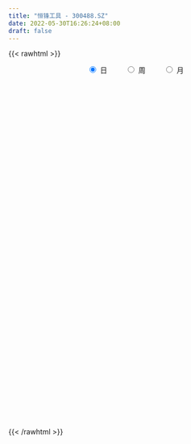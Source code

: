 ```yaml
---
title: "恒锋工具 - 300488.SZ"
date: 2022-05-30T16:26:24+08:00
draft: false
---
```

{{< rawhtml >}}
    <div style="text-align: center">
        <label style="padding: 1rem;"><input style="margin-right: .5rem" type="radio" name="period" value="D" checked onclick="period_change(this)">日</label>
        <label style="padding: 1rem;"><input style="margin-right: .5rem" type="radio" name="period" value="W" onclick="period_change(this)">周</label>
        <label style="padding: 1rem;"><input style="margin-right: .5rem" type="radio" name="period" value="M" onclick="period_change(this)">月</label>
    </div>
    <div id="chart" style="height: 700px;"></div> 
    <script type="text/javascript">
        const D_v = [4179.77,5065.8,4293.66,4406.74,3282.88,3665.0,14437.12,8875.7,5295.38,13272.18,8239.6,11278.97,6161.61,7065.57,14830.37,6441.49,9474.34,7080.69,8340.84,6240.27,9686.44,15374.88,21040.37,10552.42,12765.21,12335.28,9760.0,11412.93,9652.72,7836.73,10549.0,8580.69,19191.14,10456.09,7074.95,10944.0,7966.42,16701.14,15852.71,10673.28,10720.0,10933.0,8165.0,4301.67,8376.94,8800.79,7139.0,7229.56,6101.63,8291.16,5409.12,11741.12,18243.41,48262.6,28900.81,21691.26,14939.81,33031.44,22241.63,21583.4,23298.48,22683.01,18794.8,16626.09,26479.14,33781.96,71876.6,116127.8,97113.93,62068.08,91323.0,140605.75,173870.41,182452.78,175380.12,167143.51,139121.96,132059.77,99526.22,109071.66,81235.2,68515.44,76424.18,185397.11,203188.18,191664.26,216192.16,172172.08,168892.62,126025.93,119082.99,213764.96,161358.64,138566.24,103471.21,89012.67,100496.73,121707.42,177128.0,137293.81,122575.86,153940.69,110190.83,99238.26,153418.66,105345.93,130640.81,99515.57,72335.19,76549.93,73444.94,87916.99,55834.6,65925.81,73007.37,116765.07,65396.79,99217.35,124421.33,89564.61,73727.4,64394.77,88658.69,79735.59,119133.33,82183.86,86431.78,62596.11,55631.44,48901.65,53562.04,45163.77,49666.1,32885.42,30960.63,21417.16,27208.65,17752.84,34977.07,25179.53,30645.44,22427.57,28686.05,54032.9,40973.36,36923.39,20363.81,19951.69,23893.63,28023.4,17938.21,44817.46,25237.6,20109.0,16294.37,18598.27,22865.6,21527.5,21287.84,15804.0,14431.31,12785.28,13298.18,13847.1,17082.81,18701.64,18185.04,28770.83,15801.96,72013.81,56499.48,26057.24,47877.15,49304.66,67525.31,44841.35,41057.81,31612.72,49639.1,37973.96,31698.81,106765.86,98119.83,45350.4,37151.45,51149.85,37664.07,77292.88,40842.02,38760.22,36287.69,21493.96,22373.0,22599.97,17500.81,27738.53,21858.0,18690.0,20538.86,15195.0,18752.73,29007.1,34403.72,19965.45,16919.17,32531.88,18223.99,15635.87,27668.0,15224.0,17776.6,19940.27,14862.88,11402.48,9796.61,13533.13,18409.87,19698.81,32693.48,50929.54,30867.6,27197.0,14929.14,13477.0,12423.75,13524.12,17071.0,17013.56,18656.57,20205.89,21551.28,19842.77,17253.0,23854.0,15382.22,37003.85,32655.69,20785.11,11507.45,12241.0,23843.0,14584.0,12012.69,15589.6,13476.71,22682.0,15834.6,14571.0,11476.51,12513.96]
const D_histogram = [0.0,0.0102108262,0.0083941137,0.0182601752,0.0208500733,0.0257160678,0.0610511053,0.0554180056,0.0606519271,0.0876007176,0.0805988894,0.0958968287,0.0928806635,0.0891809938,0.1118470168,0.1100284813,0.0876026391,0.0736581245,0.0445328252,0.0034887415,-0.0116115031,0.0044072789,0.0448246775,0.0695957963,0.1028864399,0.0980558256,0.071275815,0.0658031103,0.0336171935,0.0277800529,-0.0161826999,-0.028731703,0.0129555103,0.0206898986,0.0149870046,-0.007807794,-0.0324446111,-0.0204944507,-0.0021464338,-0.0266940236,-0.0774182589,-0.1232068859,-0.1364174215,-0.141606909,-0.1347924002,-0.1051877885,-0.110474208,-0.1262517313,-0.1391937417,-0.1831861771,-0.1813754324,-0.1211815473,-0.0234444467,0.1138137375,0.1898925393,0.2385205487,0.2298358912,0.2757812686,0.2859220525,0.2890305327,0.2990349466,0.2649305178,0.2024489713,0.0911717992,0.0372607948,-0.0181581562,0.0592504911,0.3037883466,0.3772774802,0.3452260415,0.3142875366,0.552348131,1.0014332508,1.4491083501,1.6049238681,1.6674514873,1.4748913368,1.0781257287,0.7101942686,0.299508666,0.0085925701,-0.2992372764,-0.4585359723,-0.1981686341,0.0363477164,0.6092361573,0.6563277994,0.7566307117,0.465935337,0.2417368954,-0.179107737,-0.0415003309,-0.1685291857,-0.1314663684,-0.280376813,-0.4825233372,-0.7695200688,-0.926974606,-0.6029418896,-0.5422044802,-0.5565461939,-0.4238345819,-0.390653153,-0.4685676104,-0.4214239905,-0.3944100755,-0.4328607276,-0.5935803944,-0.6679954375,-0.6694912487,-0.6753706869,-0.8085091557,-0.8300705065,-0.7652735917,-0.7035229045,-0.5234233981,-0.4248120738,-0.2129984669,-0.0359383341,0.0182416845,-0.0062026012,-0.102882243,-0.0110677741,0.0632771002,0.1934684756,0.2556710594,0.1533534193,0.0441910858,-0.0068418986,-0.0436385947,-0.1811647679,-0.2516740509,-0.352489813,-0.463660058,-0.453182228,-0.460424255,-0.514357951,-0.4850674329,-0.3785164146,-0.2939950704,-0.280649011,-0.2430511309,-0.2535727936,-0.1629373127,-0.220685796,-0.3628028017,-0.3925320005,-0.4036106,-0.4219203489,-0.4460318562,-0.414063334,-0.2927938535,-0.2150540383,-0.1637156355,-0.1089070471,-0.0398702864,-0.0573411674,0.0022012163,-0.030320282,0.0031200367,0.0238133521,0.0813267576,0.0917094272,0.07817993,0.1280513505,0.1228576049,0.1335582817,0.0295496533,-0.0369487989,0.1355082173,0.1203657671,0.051976724,0.0615322011,0.1882237121,0.4252976296,0.5375559666,0.5765977056,0.5414989953,0.5556245535,0.4952114482,0.4552112376,0.627537727,0.6263685937,0.5629526803,0.49957722,0.4492597265,0.3889570103,0.3476447652,0.3100360334,0.1617798506,0.0147545816,-0.0663895983,-0.1611861879,-0.2553740138,-0.3302590384,-0.4483557214,-0.5231444307,-0.5165360403,-0.4785003099,-0.4969746717,-0.5513200086,-0.4562026799,-0.3249583148,-0.2435799944,-0.1652587308,-0.080457287,-0.0118106611,0.0303752545,0.0434845965,0.0235430958,-0.0218659155,0.0181101621,0.0048061018,-0.0207847976,-0.0188645979,-0.0801688944,-0.0877217807,-0.1911764881,-0.1191380127,-0.0267624927,0.0365641677,0.0514771214,0.0345080367,0.0219793403,0.0013532932,-0.0704949204,-0.1807319477,-0.3701045652,-0.5159822825,-0.5000542622,-0.4589859852,-0.3637000759,-0.2539139431,-0.1434066835,-0.0442953224,0.1038436443,0.1987667743,0.2778805508,0.3212448809,0.3449403284,0.3708719506,0.3621771313,0.3486402203,0.3498523317,0.3645533325,0.2705973948,0.2462248898,0.2278917848,0.2099566389,0.211239705]
const D_fast = [0.0,0.0127635328,0.0130453487,0.027476454,0.0352788704,0.0465738819,0.0971716956,0.1053930973,0.1257900007,0.1746389706,0.1877868647,0.2270590112,0.2472630118,0.2658585906,0.3164863678,0.3421749526,0.3416497702,0.3461197867,0.3281276938,0.2879557954,0.2699526751,0.2870732768,0.3386968448,0.3808669127,0.4398791663,0.4595625084,0.4506014515,0.4615795243,0.4377979059,0.4389057785,0.3908973508,0.371165422,0.4160915128,0.4289983758,0.4270422329,0.4022954858,0.369547516,0.3763740636,0.3941854721,0.3629643764,0.2928855764,0.216295228,0.168980337,0.1283891222,0.101505531,0.1048131956,0.071908224,0.0245677679,-0.0231726779,-0.1129616576,-0.156494771,-0.1265962727,-0.0347202838,0.1309913347,0.2545432713,0.362801418,0.4115757333,0.5264664278,0.6080877249,0.6834538383,0.7682169888,0.8003451894,0.7884758858,0.6999916635,0.6553958578,0.5954373678,0.6876586378,1.0081435799,1.1759520836,1.2302071553,1.2778405345,1.6539881616,2.3534315942,3.163383781,3.7204302661,4.199820757,4.3759834408,4.2487492649,4.0583663719,3.7225579358,3.4337899824,3.0511508168,2.7772181279,2.9880433075,3.2316465871,3.9568440674,4.1680176594,4.4574782496,4.2832667091,4.1195024913,3.6538809247,3.7811132481,3.6119520969,3.616148322,3.3971436743,3.0743663158,2.5949895669,2.2057913783,2.3790886222,2.3042749116,2.1507966494,2.177549616,2.1130677566,1.9180113966,1.8597990189,1.788210415,1.641544581,1.3324298156,1.0910159132,0.9221472898,0.7474251798,0.4121594221,0.1830804447,0.0565589616,-0.0575710774,-0.0083274205,-0.0159191147,0.1426448755,0.3107204248,0.3694608645,0.3434659286,0.221065726,0.3101132513,0.4002774008,0.5788358951,0.7049562436,0.6409769584,0.5428623964,0.4901189373,0.4424125925,0.2595952274,0.1261674316,-0.0627707837,-0.2898560432,-0.3926737702,-0.515021861,-0.6975450448,-0.7895213848,-0.7775994702,-0.7665768936,-0.8233930869,-0.8465579895,-0.9204728507,-0.870571698,-0.9834916302,-1.2163093364,-1.3441715353,-1.4561527848,-1.5799426209,-1.7155620923,-1.7871094036,-1.7390383864,-1.7150620808,-1.7046525869,-1.6770707602,-1.6180015711,-1.6498077441,-1.5897150563,-1.629816625,-1.5955962971,-1.5689496437,-1.4911045489,-1.4577945225,-1.4517790372,-1.369894779,-1.3443741234,-1.3002838762,-1.3969050913,-1.4726407432,-1.2663066727,-1.2513576811,-1.3067525432,-1.2818140158,-1.1080665768,-0.7646682519,-0.5180209233,-0.3348297578,-0.2345537193,-0.0815220228,-0.018132266,0.0556703328,0.384881254,0.5403042691,0.6176265258,0.6791453704,0.7411428086,0.778079345,0.8236782912,0.8635785677,0.7557673476,0.612430724,0.5146891445,0.3795960079,0.2215646786,0.0641148943,-0.1660707189,-0.3716455359,-0.4941711557,-0.5757605027,-0.7184785324,-0.9106538716,-0.9295872128,-0.8795824264,-0.8590991046,-0.8220925237,-0.7574054016,-0.691711441,-0.6419317118,-0.6179512207,-0.6320069474,-0.6828824376,-0.6383788195,-0.6504813544,-0.6812684532,-0.6840644029,-0.765410923,-0.7948942545,-0.9461430839,-0.9038891117,-0.8182042149,-0.7457365126,-0.7179542785,-0.726296354,-0.7333302154,-0.7536179391,-0.8430898829,-0.9985098971,-1.2804086559,-1.5552819438,-1.664367489,-1.7380457084,-1.733684818,-1.687377171,-1.6127215823,-1.5246840518,-1.350584174,-1.2059693504,-1.0573854362,-0.9337098859,-0.8237793563,-0.7051297464,-0.6232802829,-0.5496571388,-0.4609819445,-0.3551426106,-0.3814491995,-0.3442654821,-0.3056256409,-0.2710716271,-0.2169786347]
const D_slow = [0.0,0.0025527066,0.004651235,0.0092162788,0.0144287971,0.0208578141,0.0361205904,0.0499750918,0.0651380735,0.0870382529,0.1071879753,0.1311621825,0.1543823483,0.1766775968,0.204639351,0.2321464713,0.2540471311,0.2724616622,0.2835948685,0.2844670539,0.2815641781,0.2826659979,0.2938721672,0.3112711163,0.3369927263,0.3615066827,0.3793256365,0.3957764141,0.4041807124,0.4111257256,0.4070800507,0.3998971249,0.4031360025,0.4083084772,0.4120552283,0.4101032798,0.401992127,0.3968685143,0.3963319059,0.3896584,0.3703038353,0.3395021138,0.3053977585,0.2699960312,0.2362979312,0.210000984,0.182382432,0.1508194992,0.1160210638,0.0702245195,0.0248806614,-0.0054147254,-0.0112758371,0.0171775973,0.0646507321,0.1242808693,0.1817398421,0.2506851592,0.3221656723,0.3944233055,0.4691820422,0.5354146716,0.5860269145,0.6088198643,0.618135063,0.6135955239,0.6284081467,0.7043552333,0.7986746034,0.8849811138,0.9635529979,1.1016400307,1.3519983434,1.7142754309,2.1155063979,2.5323692698,2.901092104,3.1706235361,3.3481721033,3.4230492698,3.4251974123,3.3503880932,3.2357541001,3.1862119416,3.1952988707,3.34760791,3.5116898599,3.7008475378,3.8173313721,3.8777655959,3.8329886617,3.822613579,3.7804812826,3.7476146904,3.6775204872,3.5568896529,3.3645096357,3.1327659842,2.9820305118,2.8464793918,2.7073428433,2.6013841978,2.5037209096,2.386579007,2.2812230094,2.1826204905,2.0744053086,1.92601021,1.7590113506,1.5916385385,1.4227958667,1.2206685778,1.0131509512,0.8218325533,0.6459518271,0.5150959776,0.4088929591,0.3556433424,0.3466587589,0.35121918,0.3496685297,0.323947969,0.3211810255,0.3370003005,0.3853674194,0.4492851843,0.4876235391,0.4986713105,0.4969608359,0.4860511872,0.4407599952,0.3778414825,0.2897190293,0.1738040148,0.0605084578,-0.054597606,-0.1831870937,-0.304453952,-0.3990830556,-0.4725818232,-0.542744076,-0.6035068587,-0.6669000571,-0.7076343853,-0.7628058342,-0.8535065347,-0.9516395348,-1.0525421848,-1.158022272,-1.2695302361,-1.3730460696,-1.446244533,-1.5000080425,-1.5409369514,-1.5681637132,-1.5781312848,-1.5924665766,-1.5919162726,-1.5994963431,-1.5987163339,-1.5927629958,-1.5724313064,-1.5495039497,-1.5299589672,-1.4979461295,-1.4672317283,-1.4338421579,-1.4264547446,-1.4356919443,-1.40181489,-1.3717234482,-1.3587292672,-1.3433462169,-1.2962902889,-1.1899658815,-1.0555768898,-0.9114274634,-0.7760527146,-0.6371465762,-0.5133437142,-0.3995409048,-0.242656473,-0.0860643246,0.0546738455,0.1795681505,0.2918830821,0.3891223347,0.476033526,0.5535425343,0.593987497,0.5976761424,0.5810787428,0.5407821958,0.4769386924,0.3943739327,0.2822850024,0.1514988947,0.0223648847,-0.0972601928,-0.2215038607,-0.3593338629,-0.4733845329,-0.5546241116,-0.6155191102,-0.6568337929,-0.6769481146,-0.6799007799,-0.6723069663,-0.6614358172,-0.6555500432,-0.6610165221,-0.6564889816,-0.6552874561,-0.6604836555,-0.665199805,-0.6852420286,-0.7071724738,-0.7549665958,-0.784751099,-0.7914417222,-0.7823006802,-0.7694313999,-0.7608043907,-0.7553095556,-0.7549712323,-0.7725949624,-0.8177779494,-0.9103040907,-1.0392996613,-1.1643132268,-1.2790597232,-1.3699847421,-1.4334632279,-1.4693148988,-1.4803887294,-1.4544278183,-1.4047361247,-1.335265987,-1.2549547668,-1.1687196847,-1.076001697,-0.9854574142,-0.8982973591,-0.8108342762,-0.7196959431,-0.6520465944,-0.5904903719,-0.5335174257,-0.481028266,-0.4282183397]
const D_data = [['2021-05-19', 14.74, 14.85, 14.65, 15.0],['2021-05-20', 14.86, 15.01, 14.79, 15.1],['2021-05-21', 14.85, 14.89, 14.82, 15.16],['2021-05-24', 14.81, 15.07, 14.81, 15.12],['2021-05-25', 15.07, 15.03, 14.91, 15.07],['2021-05-26', 15.0, 15.1, 15.0, 15.13],['2021-05-27', 15.05, 15.63, 15.05, 15.68],['2021-05-28', 15.55, 15.25, 15.23, 15.88],['2021-05-31', 15.2, 15.44, 15.2, 15.51],['2021-06-01', 15.5, 15.87, 15.36, 15.88],['2021-06-02', 15.87, 15.58, 15.58, 15.9],['2021-06-03', 15.65, 15.97, 15.55, 15.98],['2021-06-04', 15.97, 15.87, 15.81, 16.09],['2021-06-07', 15.92, 15.94, 15.62, 16.09],['2021-06-08', 15.94, 16.43, 15.93, 16.48],['2021-06-09', 16.39, 16.3, 16.2, 16.4],['2021-06-10', 16.2, 16.09, 15.91, 16.39],['2021-06-11', 16.09, 16.2, 15.95, 16.29],['2021-06-15', 16.45, 15.98, 15.93, 16.53],['2021-06-16', 15.88, 15.7, 15.66, 16.12],['2021-06-17', 15.85, 15.91, 15.72, 16.35],['2021-06-18', 15.82, 16.34, 15.6, 16.35],['2021-06-21', 16.25, 16.86, 16.09, 17.47],['2021-06-22', 16.7, 16.93, 16.65, 17.06],['2021-06-23', 16.86, 17.31, 16.64, 17.36],['2021-06-24', 17.3, 17.04, 16.95, 17.65],['2021-06-25', 16.9, 16.8, 16.53, 17.01],['2021-06-28', 16.75, 17.09, 16.48, 17.26],['2021-06-29', 17.09, 16.75, 16.7, 17.18],['2021-06-30', 16.93, 17.06, 16.53, 17.25],['2021-07-01', 17.17, 16.51, 16.0, 17.19],['2021-07-02', 16.59, 16.79, 16.45, 16.97],['2021-07-05', 16.8, 17.6, 16.71, 17.72],['2021-07-06', 17.58, 17.38, 17.16, 17.58],['2021-07-07', 17.3, 17.29, 17.19, 17.39],['2021-07-08', 17.29, 17.06, 16.8, 17.65],['2021-07-09', 16.96, 16.95, 16.77, 17.17],['2021-07-12', 17.0, 17.41, 16.88, 17.68],['2021-07-13', 17.39, 17.62, 17.22, 17.78],['2021-07-14', 17.59, 17.11, 17.08, 17.59],['2021-07-15', 17.16, 16.59, 16.56, 17.25],['2021-07-16', 16.63, 16.36, 16.22, 16.66],['2021-07-19', 16.28, 16.55, 16.12, 16.61],['2021-07-20', 16.21, 16.53, 16.21, 16.57],['2021-07-21', 16.5, 16.61, 16.46, 16.89],['2021-07-22', 16.7, 16.93, 16.62, 17.16],['2021-07-23', 16.9, 16.5, 16.4, 17.08],['2021-07-26', 16.27, 16.24, 16.01, 16.62],['2021-07-27', 16.54, 16.11, 16.1, 16.58],['2021-07-28', 16.05, 15.45, 15.2, 16.18],['2021-07-29', 15.46, 15.77, 15.46, 15.92],['2021-07-30', 16.11, 16.55, 16.08, 16.81],['2021-08-02', 16.32, 17.39, 16.28, 17.54],['2021-08-03', 17.88, 18.56, 17.55, 20.36],['2021-08-04', 17.83, 18.5, 17.79, 18.8],['2021-08-05', 18.5, 18.68, 18.13, 18.82],['2021-08-06', 18.47, 18.28, 18.0, 18.73],['2021-08-09', 18.28, 19.3, 18.2, 19.44],['2021-08-10', 19.15, 19.27, 18.8, 19.54],['2021-08-11', 19.3, 19.5, 19.0, 19.58],['2021-08-12', 19.4, 19.92, 19.3, 20.0],['2021-08-13', 19.51, 19.6, 19.3, 20.34],['2021-08-16', 19.3, 19.25, 19.05, 19.85],['2021-08-17', 18.92, 18.37, 18.28, 19.58],['2021-08-18', 18.83, 18.78, 18.48, 20.25],['2021-08-19', 19.4, 18.56, 17.82, 19.91],['2021-08-20', 18.05, 20.39, 17.8, 21.37],['2021-08-23', 21.8, 23.6, 21.0, 23.74],['2021-08-24', 25.28, 22.7, 22.31, 25.28],['2021-08-25', 21.98, 21.9, 21.48, 22.81],['2021-08-26', 21.9, 22.14, 21.27, 23.59],['2021-08-27', 22.0, 26.57, 21.25, 26.57],['2021-08-30', 26.33, 31.88, 25.83, 31.88],['2021-08-31', 33.0, 35.5, 32.0, 37.83],['2021-09-01', 36.23, 34.98, 32.63, 37.7],['2021-09-02', 32.91, 36.05, 32.91, 38.81],['2021-09-03', 34.15, 34.15, 33.3, 38.01],['2021-09-06', 34.0, 31.45, 29.89, 34.68],['2021-09-07', 31.61, 30.92, 30.01, 31.85],['2021-09-08', 30.4, 29.16, 28.71, 30.86],['2021-09-09', 29.22, 29.37, 28.31, 29.69],['2021-09-10', 29.33, 27.9, 27.73, 29.33],['2021-09-13', 28.38, 28.66, 27.79, 29.02],['2021-09-14', 28.31, 34.39, 28.05, 34.39],['2021-09-15', 33.08, 35.8, 32.55, 39.81],['2021-09-16', 35.27, 42.96, 34.83, 42.96],['2021-09-17', 44.35, 39.05, 38.7, 45.9],['2021-09-22', 38.64, 41.2, 36.09, 41.89],['2021-09-23', 39.97, 36.81, 36.64, 42.99],['2021-09-24', 36.63, 37.08, 35.41, 38.39],['2021-09-27', 36.46, 33.44, 32.3, 37.36],['2021-09-28', 34.47, 40.13, 34.47, 40.13],['2021-09-29', 38.02, 37.3, 36.7, 40.3],['2021-09-30', 38.31, 39.53, 38.31, 41.5],['2021-10-08', 40.0, 37.26, 35.86, 40.1],['2021-10-11', 37.86, 35.85, 33.74, 37.88],['2021-10-12', 35.67, 33.45, 32.71, 36.92],['2021-10-13', 33.44, 33.65, 31.0, 35.79],['2021-10-14', 33.73, 39.96, 33.12, 40.35],['2021-10-15', 37.34, 37.66, 37.18, 39.9],['2021-10-18', 36.92, 36.8, 36.08, 39.69],['2021-10-19', 35.93, 38.95, 35.69, 40.85],['2021-10-20', 38.6, 38.19, 37.8, 39.95],['2021-10-21', 38.1, 36.68, 36.63, 39.3],['2021-10-22', 36.02, 38.14, 34.78, 40.08],['2021-10-25', 36.8, 38.08, 36.5, 38.99],['2021-10-26', 38.0, 37.2, 37.2, 41.76],['2021-10-27', 35.9, 35.0, 35.0, 37.11],['2021-10-28', 36.5, 35.2, 33.88, 36.58],['2021-10-29', 35.0, 35.61, 34.85, 37.33],['2021-11-01', 35.12, 35.21, 34.64, 36.62],['2021-11-02', 35.43, 32.83, 32.74, 36.07],['2021-11-03', 32.64, 33.31, 32.15, 34.33],['2021-11-04', 33.5, 34.0, 33.0, 34.5],['2021-11-05', 33.97, 33.82, 33.12, 34.88],['2021-11-08', 33.34, 35.55, 31.9, 38.08],['2021-11-09', 34.85, 34.97, 34.58, 35.68],['2021-11-10', 34.51, 37.03, 34.51, 37.48],['2021-11-11', 37.0, 37.6, 36.62, 39.1],['2021-11-12', 36.79, 36.73, 36.39, 38.61],['2021-11-15', 36.71, 35.88, 35.78, 38.17],['2021-11-16', 35.73, 34.65, 34.31, 36.15],['2021-11-17', 34.7, 37.0, 34.4, 37.47],['2021-11-18', 37.01, 37.3, 36.6, 38.07],['2021-11-19', 37.22, 38.71, 36.4, 39.4],['2021-11-22', 38.55, 38.62, 37.41, 38.89],['2021-11-23', 38.99, 36.68, 36.68, 39.72],['2021-11-24', 36.64, 36.17, 35.65, 36.93],['2021-11-25', 36.18, 36.55, 35.69, 37.17],['2021-11-26', 36.0, 36.54, 35.78, 37.36],['2021-11-29', 35.5, 34.78, 34.49, 36.38],['2021-11-30', 34.9, 34.94, 34.75, 36.12],['2021-12-01', 34.72, 33.9, 33.26, 34.98],['2021-12-02', 33.75, 32.9, 32.83, 34.08],['2021-12-03', 33.05, 33.8, 32.65, 33.8],['2021-12-06', 33.46, 33.22, 33.15, 33.84],['2021-12-07', 33.7, 32.06, 31.78, 33.7],['2021-12-08', 32.06, 32.6, 32.06, 32.78],['2021-12-09', 32.7, 33.54, 32.45, 33.9],['2021-12-10', 33.0, 33.45, 32.81, 33.88],['2021-12-13', 33.46, 32.52, 32.3, 33.89],['2021-12-14', 32.22, 32.67, 32.21, 32.99],['2021-12-15', 32.63, 31.85, 31.81, 32.88],['2021-12-16', 32.15, 33.07, 31.8, 33.58],['2021-12-17', 32.88, 31.04, 31.02, 33.07],['2021-12-20', 30.63, 29.09, 29.02, 30.83],['2021-12-21', 29.2, 29.6, 28.86, 29.65],['2021-12-22', 29.5, 29.26, 29.18, 29.95],['2021-12-23', 29.45, 28.6, 28.52, 29.49],['2021-12-24', 28.61, 27.89, 27.51, 29.1],['2021-12-27', 27.89, 28.08, 27.19, 28.13],['2021-12-28', 28.02, 29.13, 27.94, 29.53],['2021-12-29', 29.5, 28.71, 28.43, 29.5],['2021-12-30', 28.67, 28.36, 28.21, 28.98],['2021-12-31', 28.36, 28.36, 28.36, 28.95],['2022-01-04', 28.37, 28.59, 28.0, 28.78],['2022-01-05', 28.58, 27.38, 27.36, 28.6],['2022-01-06', 27.39, 28.21, 27.26, 28.5],['2022-01-07', 28.21, 26.89, 26.86, 28.49],['2022-01-10', 26.88, 27.48, 26.67, 27.58],['2022-01-11', 27.58, 27.25, 26.88, 27.87],['2022-01-12', 27.27, 27.74, 27.25, 27.82],['2022-01-13', 27.74, 27.18, 27.18, 27.75],['2022-01-14', 27.28, 26.72, 26.55, 27.41],['2022-01-17', 26.79, 27.48, 26.72, 27.65],['2022-01-18', 27.6, 26.8, 26.72, 27.6],['2022-01-19', 26.6, 26.91, 26.6, 27.45],['2022-01-20', 26.86, 25.08, 24.99, 27.0],['2022-01-21', 25.08, 24.88, 24.63, 25.45],['2022-01-24', 25.63, 28.0, 25.6, 29.86],['2022-01-25', 27.67, 25.98, 25.3, 27.92],['2022-01-26', 25.61, 24.96, 24.63, 26.04],['2022-01-27', 25.47, 25.63, 25.47, 27.7],['2022-01-28', 25.93, 27.38, 25.93, 27.5],['2022-02-07', 27.41, 29.82, 27.22, 30.38],['2022-02-08', 28.97, 29.43, 28.53, 29.51],['2022-02-09', 29.49, 29.23, 28.58, 29.58],['2022-02-10', 29.18, 28.64, 28.16, 29.2],['2022-02-11', 28.58, 29.54, 27.98, 29.57],['2022-02-14', 28.98, 28.82, 28.69, 30.2],['2022-02-15', 28.8, 29.12, 28.14, 29.16],['2022-02-16', 29.13, 32.53, 28.68, 33.6],['2022-02-17', 31.91, 31.3, 31.08, 34.5],['2022-02-18', 30.6, 30.82, 30.19, 31.27],['2022-02-21', 30.82, 30.92, 30.37, 31.1],['2022-02-22', 30.61, 31.19, 30.11, 31.99],['2022-02-23', 30.99, 31.15, 30.62, 31.49],['2022-02-24', 30.8, 31.47, 30.57, 33.6],['2022-02-25', 31.19, 31.64, 31.01, 31.98],['2022-02-28', 31.3, 30.02, 29.66, 31.32],['2022-03-01', 30.07, 29.39, 28.97, 30.38],['2022-03-02', 29.0, 29.66, 28.8, 29.82],['2022-03-03', 29.68, 29.0, 28.85, 29.72],['2022-03-04', 28.53, 28.4, 28.28, 29.34],['2022-03-07', 28.25, 28.01, 27.81, 28.66],['2022-03-08', 28.0, 26.68, 26.5, 28.36],['2022-03-09', 26.98, 26.34, 25.3, 27.1],['2022-03-10', 27.14, 26.77, 26.6, 27.3],['2022-03-11', 26.5, 26.88, 25.74, 26.93],['2022-03-14', 26.74, 25.81, 25.81, 26.74],['2022-03-15', 25.76, 24.7, 24.68, 26.1],['2022-03-16', 25.26, 26.22, 24.5, 26.28],['2022-03-17', 26.18, 26.9, 26.18, 27.33],['2022-03-18', 26.78, 26.54, 26.45, 27.24],['2022-03-21', 26.49, 26.68, 26.33, 27.04],['2022-03-22', 27.0, 27.01, 26.46, 27.67],['2022-03-23', 26.97, 27.09, 26.85, 27.41],['2022-03-24', 26.96, 26.97, 26.43, 27.17],['2022-03-25', 26.92, 26.69, 26.55, 27.88],['2022-03-28', 26.25, 26.19, 25.68, 26.94],['2022-03-29', 26.6, 25.6, 25.47, 26.77],['2022-03-30', 25.84, 26.56, 25.18, 26.7],['2022-03-31', 26.43, 25.88, 25.76, 26.5],['2022-04-01', 25.69, 25.52, 25.41, 25.78],['2022-04-06', 25.52, 25.69, 25.34, 25.9],['2022-04-07', 25.59, 24.6, 24.6, 25.59],['2022-04-08', 24.4, 24.92, 23.78, 25.26],['2022-04-11', 24.8, 23.2, 23.2, 24.8],['2022-04-12', 23.01, 25.08, 23.01, 25.68],['2022-04-13', 24.9, 25.61, 24.42, 27.48],['2022-04-14', 25.4, 25.56, 25.3, 26.42],['2022-04-15', 25.17, 25.09, 24.22, 25.46],['2022-04-18', 24.84, 24.61, 24.19, 25.1],['2022-04-19', 24.68, 24.5, 24.36, 25.27],['2022-04-20', 24.48, 24.21, 23.93, 24.91],['2022-04-21', 24.2, 23.18, 23.01, 24.27],['2022-04-22', 23.18, 21.99, 21.97, 23.4],['2022-04-25', 21.67, 19.84, 19.84, 21.67],['2022-04-26', 19.9, 18.98, 18.91, 20.63],['2022-04-27', 19.19, 20.09, 18.68, 20.1],['2022-04-28', 19.91, 20.0, 19.73, 20.87],['2022-04-29', 20.48, 20.53, 20.01, 20.8],['2022-05-05', 20.53, 20.82, 20.19, 21.18],['2022-05-06', 20.31, 21.06, 20.0, 21.58],['2022-05-09', 20.69, 21.2, 20.69, 21.58],['2022-05-10', 21.0, 22.3, 20.91, 23.51],['2022-05-11', 22.0, 22.21, 22.0, 23.23],['2022-05-12', 22.1, 22.48, 22.05, 22.7],['2022-05-13', 22.74, 22.42, 22.19, 22.76],['2022-05-16', 22.6, 22.45, 22.2, 22.78],['2022-05-17', 22.37, 22.74, 21.92, 22.99],['2022-05-18', 22.6, 22.5, 22.4, 22.88],['2022-05-19', 22.25, 22.53, 22.15, 22.69],['2022-05-20', 22.69, 22.84, 22.4, 22.96],['2022-05-23', 22.84, 23.23, 22.8, 23.23],['2022-05-24', 23.25, 21.81, 21.77, 23.82],['2022-05-25', 21.93, 22.48, 21.82, 22.52],['2022-05-26', 22.48, 22.55, 21.99, 22.74],['2022-05-27', 22.69, 22.56, 22.32, 22.87],['2022-05-30', 22.8, 22.86, 22.33, 23.15]]
const W_v = [29547.9,19031.79,12727.32,12418.43,22686.44,24458.01,29616.87,27786.71,29324.75,18285.36,13841.54,34294.54,27305.51,28619.62,57011.92,110670.26,55539.5,32575.52,20564.03,18871.46,10776.98,9240.87,9163.69,9263.01,9475.79,31721.19,27071.2,28386.13,23610.26,6552.5,2584.19,27016.37,17066.15,14650.23,13012.39,10979.85,7737.52,60179.74,37627.85,39741.98,9287.19,64606.72,38270.98,38062.51,24077.64,16608.4,13154.11,12456.1,12536.23,12403.39,14645.15,9587.4,9722.28,9676.56,6724.81,9547.9,15365.37,15460.48,10459.8,4364.2,6448.14,5058.5,7314.5,5723.69,19434.86,21922.69,19485.14,33342.05,20398.8,13947.1,19283.73,12989.47,9159.4,8837.03,4575.48,10152.58,15476.4,11939.14,20662.91,19513.45,25344.88,47525.66,50740.22,35675.84,35158.83,46844.37,57089.13,43164.8,37416.56,50657.02,16524.54,83149.4,378776.8700000001,152316.4,94128.05,42516.38,78213.2,80946.72,94726.12,97819.19,106178.47,89967.5,252848.75,187143.8,255561.69,77724.7,75887.3,51461.8,66740.52,99151.22,87053.99,79872.13,11270.56,350611.21,198649.91,70126.46,75504.48,47142.1,48287.34,44308.36,30980.06,33719.36,50399.38,60352.86,38407.05,41790.45,81082.6,50280.92,64859.19,63619.9,50993.07,232856.43,186421.76,255775.01,106194.31,69922.93,66187.01,68400.85,47754.64,53140.84,37782.05,23763.56,15243.34,22229.15,25445.39,21629.21,62573.13,218721.99,47371.24,22692.83,43543.66,91392.01,72127.4,59677.12,67621.9,55954.43,31553.14,48739.17,67643.39,83701.95,109446.61,82130.71,108189.23,54397.5,30578.84,445159.9299999999,383216.23,196127.12,131481.56,89230.33,78199.43,98227.8,174593.0,76677.19,50902.2,56089.74,41060.54,60508.08,51005.64,52169.19,32607.33,31936.66,15671.77,15191.7,80564.25,117067.55,123462.17,61688.46,41001.98,30823.74,20306.28,28311.65,49119.3,35502.08,15522.29,32345.82,31918.76,34667.44,44247.74,44892.46,39642.43,66453.28,48032.07,55632.6,64880.13,36783.4,38772.59,132037.89,122837.96,167558.59,507238.56,837968.78,490408.29,872865.89,467090.6299999999,632772.8300000001,103471.21,625638.63,639364.3,484387.43,356129.71,495365.15,425649.78,335744.84,212237.96,126535.25,176765.32,129155.92,124396.64,84279.21,70165.87,98542.28,251752.34,234676.29,319908.86,244100.27,141514.84,106326.2,117324.0,110978.91,79206.23,41739.61,161386.43,71425.01,97270.07,41107.0,117334.32,78270.29,78040.82,12513.96]
const W_histogram = [0.0,0.0483865527,0.0461178911,0.0405249615,0.1129234591,0.2140261245,0.2347838524,0.2565538438,0.191218898,0.157987034,0.1189958386,0.1541999378,0.1062227533,0.1112944565,0.1813500925,0.2803733679,0.1590182778,-0.0211208619,-0.1464417509,-0.2193641416,-0.2531941879,-0.2920483253,-0.3052412242,-0.2736935681,-0.2761877351,-0.219773521,-0.1285101869,-0.1708050033,-0.3134077526,-0.3463357681,-0.3502535685,-0.2109422586,-0.0743167893,-0.0396816906,-0.0898937202,-0.0399288607,0.0034923672,0.1334465198,0.1838049168,0.1274554373,0.1002011522,0.1549694901,0.2026321416,0.2328996093,0.1184269587,0.0472256733,-0.0485207305,-0.1537623356,-0.156169208,-0.1416427956,-0.0476611385,0.007753397,0.044202585,0.0349975178,0.0792985449,0.0655563896,0.1263902755,0.09956796,-0.0096769425,-0.1125416781,-0.1786424786,-0.1973043206,-0.3149477233,-0.3761926831,-0.3620015208,-0.3527331201,-0.3601762854,-0.2471287646,-0.1998736668,-0.1923995603,-0.1563526388,-0.1287232729,-0.0997710121,-0.0674125631,-0.0398863192,-0.0000844598,0.0422300741,0.0574611235,-0.0219023195,-0.0416906602,-0.0171987146,0.0585893283,0.1244635534,0.180776364,0.2711154766,0.2798188467,0.3458737255,0.3103858783,0.3061349199,0.3372612414,0.3068189824,0.6550679903,0.6143567776,0.4219927797,0.2695910911,0.1000253747,-0.0081070005,0.0224603861,0.0209414461,-0.0391578829,-0.0658918887,-0.0463192556,-0.0387970512,-0.0115325824,-0.088117749,-0.1358506606,-0.1476330817,-0.1773395742,-0.1460430598,-0.0571099639,-0.0030939993,0.0055031977,-0.0204782943,0.0832407564,0.1189412779,0.092291147,0.0114421155,-0.0332929832,-0.1464517132,-0.2008685541,-0.2421324025,-0.2335339744,-0.1892106547,-0.1457157807,-0.1103423627,-0.0477749771,0.0217609925,0.0449108021,0.0797074483,0.0112572564,-0.0361526695,0.0953298354,0.1837527189,0.2928395912,0.2497394759,0.186989313,0.1706266177,0.0212958742,-0.0034393182,-0.0422688119,-0.1072457375,-0.1868433553,-0.1988541966,-0.2044407254,-0.244138669,-0.2360687439,0.0135032309,-0.0468611931,-0.0714532335,-0.0974500019,-0.0709159999,0.0088013544,0.0171667346,0.0637484947,0.1487675777,0.1658692986,0.1814638206,0.2037340863,0.2411990626,0.2875630745,0.2378397918,0.2879423545,0.2665112562,0.2734422027,0.2832574988,0.6912407421,0.7475543104,0.6205098686,0.57779787,0.4011717974,0.3094826079,0.1948614792,-0.0334719204,-0.2597288172,-0.4324220085,-0.5886776286,-0.6536792568,-0.7444386866,-0.7823212843,-0.7700186971,-0.7561152323,-0.7610758658,-0.6981227822,-0.5734624072,-0.4071396301,-0.1738272774,-0.0949031264,-0.0382994492,-0.0465949523,-0.0558492772,-0.0739372825,-0.0357738934,0.0167675001,0.062988054,0.0975493677,0.1304269191,0.1002397522,0.1046309728,0.1468191792,0.1916444754,0.2232106798,0.2647244997,0.2796994066,0.287466739,0.2417908842,0.211048083,0.185052008,0.2701857504,0.3937296079,0.500151057,0.9330989866,1.6352295503,1.5829464203,2.167371666,2.2780092216,2.3627680586,2.1202588183,1.8508976862,1.579713507,1.1259109452,0.6260946918,0.4221551653,0.3540436818,0.1089868586,-0.2707540633,-0.5618644026,-0.9123461095,-1.3268134592,-1.5256146876,-1.6991481636,-1.7609117252,-1.8519443462,-1.6753605496,-1.3581763015,-1.0225577223,-0.7200040516,-0.7114938684,-0.7763425443,-0.8066973722,-0.7807315923,-0.8032861868,-0.8168631427,-0.7730999647,-0.9026129492,-1.0272245848,-1.0128933982,-0.856949557,-0.678455924,-0.5383114758,-0.3913089915]
const W_fast = [0.0,0.0604831909,0.0697440021,0.0742823128,0.1749116752,0.3295208717,0.4089745627,0.494883015,0.4773527938,0.4836176883,0.4743754525,0.5481295361,0.52670804,0.5596033573,0.6749965165,0.8441131338,0.7625126131,0.577093258,0.4151619313,0.2873985051,0.1902699119,0.0784036932,-0.0110995117,-0.0479752477,-0.1195163485,-0.1180455147,-0.0589097273,-0.1439057945,-0.3648604819,-0.4843724395,-0.575853632,-0.4892778868,-0.3712316147,-0.3465169387,-0.4192023984,-0.379219754,-0.3349254343,-0.1716096518,-0.0753000256,-0.0997856458,-0.1019896429,-0.0084789324,0.0898417545,0.1783341246,0.0934682136,0.0340733465,-0.0738032399,-0.2174854289,-0.2589346033,-0.2798188899,-0.1977525173,-0.1403996326,-0.0928997984,-0.0933554861,-0.0292298228,-0.0265828806,0.0658485741,0.0639182487,-0.0477458895,-0.1787460446,-0.2895074648,-0.3574953869,-0.5538757204,-0.709168851,-0.7854780689,-0.8643929483,-0.9618801848,-0.9106148553,-0.9133281742,-0.9539539577,-0.956995196,-0.9615466482,-0.9575371404,-0.9420318322,-0.9244771681,-0.8846964236,-0.8318243712,-0.8022280409,-0.8870670638,-0.9172780696,-0.8970858027,-0.8066504277,-0.7096603142,-0.6081534126,-0.4500354309,-0.3713773491,-0.2188540389,-0.1767454165,-0.1044626449,0.0109789869,0.0572414735,0.569257479,0.6821354607,0.5952696577,0.5102657418,0.3657063691,0.2555472438,0.2917297269,0.2954461484,0.2255573488,0.1823503707,0.1903431899,0.1881661316,0.2125474548,0.1139328509,0.0322372741,-0.0164534174,-0.0904948034,-0.0957090539,-0.0210534491,0.0321890157,0.0421620122,0.0110609466,0.1355901864,0.2010260274,0.1974486832,0.1194601806,0.0664018361,-0.0833698223,-0.1880038016,-0.2898007507,-0.3395858162,-0.3425651602,-0.3354992313,-0.3277114041,-0.2770877627,-0.202111545,-0.1677340349,-0.1130105265,-0.1786464043,-0.2350944977,-0.0797795338,0.0545815294,0.2368782994,0.2562130531,0.2402102185,0.2665041775,0.1224974027,0.0969023807,0.047505684,-0.044282676,-0.1705911326,-0.232315523,-0.2890122332,-0.389744844,-0.4406921049,-0.1877443224,-0.2598240446,-0.3022793935,-0.3526386623,-0.3438336602,-0.2619159673,-0.2492589035,-0.1867400198,-0.0645290423,-0.0059599968,0.0550004804,0.1282042676,0.2259690096,0.3442237902,0.3539604554,0.4760486068,0.5212453224,0.5965368196,0.6771664904,1.2579599192,1.5011620652,1.5292450905,1.6309825595,1.5546494362,1.5403308987,1.4744251397,1.23772376,0.946534659,0.6657359655,0.3623109382,0.1338894959,-0.1429796056,-0.3764425243,-0.5566446114,-0.7317699547,-0.9269995547,-1.0385771666,-1.0572823934,-0.9927445238,-0.8028889904,-0.7476906211,-0.7006618061,-0.7206060473,-0.7438226916,-0.7803950175,-0.7511751018,-0.6944418333,-0.6324742658,-0.5735256102,-0.508041329,-0.5131685579,-0.4826195941,-0.4037265929,-0.3109901778,-0.2236213035,-0.1159263587,-0.0310266001,0.048607417,0.0633792832,0.0853985028,0.1056654298,0.2583456099,0.4803218694,0.7117810827,1.3780037589,2.4889417102,2.8323951853,3.9586633475,4.6388032085,5.3142540602,5.6018095245,5.7951728139,5.9189170114,5.746592186,5.4032996055,5.3048988704,5.3252983072,5.1074881987,4.660058761,4.2284823211,3.6499140867,2.9037433722,2.323538472,1.725217955,1.2232264622,0.6692077546,0.4269514138,0.4045915865,0.4845707351,0.607123393,0.4377601091,0.1788257971,-0.0532033738,-0.222420492,-0.4457966332,-0.6635893748,-0.813101188,-1.1682674098,-1.5496851915,-1.7885773545,-1.8468709026,-1.8379912506,-1.8324246713,-1.7832494349]
const W_slow = [0.0,0.0120966382,0.023626111,0.0337573513,0.0619882161,0.1154947472,0.1741907103,0.2383291713,0.2861338958,0.3256306543,0.3553796139,0.3939295984,0.4204852867,0.4483089008,0.4936464239,0.5637397659,0.6034943354,0.5982141199,0.5616036822,0.5067626467,0.4434640998,0.3704520185,0.2941417124,0.2257183204,0.1566713866,0.1017280064,0.0696004596,0.0268992088,-0.0514527293,-0.1380366714,-0.2256000635,-0.2783356281,-0.2969148255,-0.3068352481,-0.3293086782,-0.3392908934,-0.3384178015,-0.3050561716,-0.2591049424,-0.2272410831,-0.202190795,-0.1634484225,-0.1127903871,-0.0545654848,-0.0249587451,-0.0131523268,-0.0252825094,-0.0637230933,-0.1027653953,-0.1381760942,-0.1500913788,-0.1481530296,-0.1371023833,-0.1283530039,-0.1085283677,-0.0921392703,-0.0605417014,-0.0356497114,-0.038068947,-0.0662043665,-0.1108649862,-0.1601910663,-0.2389279971,-0.3329761679,-0.4234765481,-0.5116598281,-0.6017038995,-0.6634860906,-0.7134545074,-0.7615543974,-0.8006425571,-0.8328233753,-0.8577661284,-0.8746192691,-0.8845908489,-0.8846119639,-0.8740544453,-0.8596891645,-0.8651647443,-0.8755874094,-0.879887088,-0.865239756,-0.8341238676,-0.7889297766,-0.7211509075,-0.6511961958,-0.5647277644,-0.4871312948,-0.4105975649,-0.3262822545,-0.2495775089,-0.0858105113,0.0677786831,0.173276878,0.2406746508,0.2656809944,0.2636542443,0.2692693408,0.2745047024,0.2647152316,0.2482422594,0.2366624455,0.2269631828,0.2240800372,0.2020505999,0.1680879348,0.1311796643,0.0868447708,0.0503340058,0.0360565149,0.035283015,0.0366588145,0.0315392409,0.05234943,0.0820847495,0.1051575362,0.1080180651,0.0996948193,0.063081891,0.0128647525,-0.0476683482,-0.1060518418,-0.1533545055,-0.1897834506,-0.2173690413,-0.2293127856,-0.2238725375,-0.212644837,-0.1927179749,-0.1899036608,-0.1989418281,-0.1751093693,-0.1291711895,-0.0559612918,0.0064735772,0.0532209055,0.0958775599,0.1012015284,0.1003416989,0.0897744959,0.0629630615,0.0162522227,-0.0334613264,-0.0845715078,-0.145606175,-0.204623361,-0.2012475533,-0.2129628516,-0.2308261599,-0.2551886604,-0.2729176604,-0.2707173218,-0.2664256381,-0.2504885144,-0.21329662,-0.1718292954,-0.1264633402,-0.0755298186,-0.015230053,0.0566607156,0.1161206636,0.1881062522,0.2547340663,0.3230946169,0.3939089916,0.5667191771,0.7536077548,0.9087352219,1.0531846894,1.1534776388,1.2308482907,1.2795636605,1.2711956804,1.2062634761,1.098157974,0.9509885669,0.7875687527,0.601459081,0.4058787599,0.2133740857,0.0243452776,-0.1659236889,-0.3404543844,-0.4838199862,-0.5856048937,-0.6290617131,-0.6527874947,-0.662362357,-0.674011095,-0.6879734143,-0.706457735,-0.7154012083,-0.7112093333,-0.6954623198,-0.6710749779,-0.6384682481,-0.6134083101,-0.5872505669,-0.5505457721,-0.5026346532,-0.4468319833,-0.3806508584,-0.3107260067,-0.238859322,-0.1784116009,-0.1256495802,-0.0793865782,-0.0118401406,0.0865922614,0.2116300257,0.4449047723,0.8537121599,1.249448765,1.7912916815,2.3607939869,2.9514860015,3.4815507061,3.9442751277,4.3392035044,4.6206812407,4.7772049137,4.882743705,4.9712546255,4.9985013401,4.9308128243,4.7903467237,4.5622601963,4.2305568315,3.8491531596,3.4243661187,2.9841381874,2.5211521008,2.1023119634,1.762767888,1.5071284574,1.3271274446,1.1492539775,0.9551683414,0.7534939983,0.5583111003,0.3574895536,0.1532737679,-0.0400012233,-0.2656544606,-0.5224606068,-0.7756839563,-0.9899213456,-1.1595353266,-1.2941131955,-1.3919404434]
const W_data = [['2017-07-21', 20.3922, 18.4125, 17.8409, 20.3922],['2017-07-28', 18.1297, 19.1707, 18.1297, 19.5558],['2017-08-04', 18.9541, 18.7014, 18.6713, 19.2971],['2017-08-11', 18.7014, 18.6773, 18.4125, 19.1767],['2017-08-18', 18.8518, 19.9048, 18.6893, 19.977],['2017-08-25', 19.8567, 20.8796, 19.7363, 20.8976],['2017-09-01', 20.8796, 20.4042, 20.0372, 21.0601],['2017-09-08', 20.5125, 20.7592, 20.1034, 21.1504],['2017-09-15', 20.6148, 19.7664, 19.6822, 20.9337],['2017-09-22', 20.0372, 20.0853, 19.6761, 20.7412],['2017-09-29', 20.0853, 19.977, 19.5558, 20.314],['2017-10-13', 20.0853, 21.0601, 19.9229, 21.2045],['2017-10-20', 21.0661, 20.1455, 19.9229, 21.6558],['2017-10-27', 20.1455, 20.8435, 20.1455, 21.3429],['2017-11-03', 20.7051, 22.0469, 20.0372, 22.5644],['2017-11-10', 22.2635, 23.13, 22.083, 23.6354],['2017-11-17', 22.9615, 20.5667, 19.989, 23.3406],['2017-11-24', 20.5186, 19.1527, 18.5088, 20.7292],['2017-12-01', 19.1888, 19.0263, 18.7615, 19.5317],['2017-12-08', 18.9059, 19.0744, 17.8229, 19.4776],['2017-12-15', 18.9481, 19.1527, 18.3825, 19.273],['2017-12-22', 19.2128, 18.7315, 18.4727, 19.2309],['2017-12-29', 18.7254, 18.7194, 18.2019, 18.7856],['2018-01-05', 18.7435, 19.1346, 18.5449, 19.2489],['2018-01-12', 19.1466, 18.5931, 18.4667, 19.1466],['2018-01-19', 18.9481, 19.2971, 18.7315, 19.8446],['2018-01-26', 19.1346, 20.0071, 18.7976, 20.4524],['2018-02-02', 20.1575, 18.3524, 17.6363, 21.042],['2018-02-09', 18.0455, 16.3968, 15.6627, 18.3524],['2018-02-14', 16.4329, 17.0166, 16.4329, 17.0166],['2018-02-23', 17.1189, 16.9744, 16.8782, 17.2392],['2018-03-02', 17.1429, 18.8759, 17.0166, 19.8567],['2018-03-09', 18.7315, 19.4355, 18.5028, 19.6039],['2018-03-16', 19.4355, 18.5329, 18.3103, 19.7002],['2018-03-23', 18.5028, 17.3295, 17.0888, 18.9902],['2018-03-30', 16.9203, 18.4847, 16.8661, 18.563],['2018-04-04', 18.5931, 18.5931, 18.4547, 19.0744],['2018-04-13', 18.5931, 20.1575, 18.1177, 22.2575],['2018-04-20', 20.1575, 19.7363, 19.3633, 20.7592],['2018-04-27', 19.8025, 18.4727, 18.3764, 20.6991],['2018-05-04', 18.4186, 18.6713, 18.232, 19.1346],['2018-05-11', 18.8879, 19.8506, 18.4125, 20.7231],['2018-05-18', 19.5859, 20.1635, 19.3994, 20.4584],['2018-05-25', 20.2839, 20.32, 20.0973, 21.2346],['2018-06-01', 20.32, 18.4125, 18.1719, 20.3982],['2018-06-08', 18.4125, 18.5148, 18.3042, 19.3633],['2018-06-15', 18.3644, 17.7507, 17.5521, 18.7796],['2018-06-22', 17.51, 16.9985, 16.0117, 17.51],['2018-06-29', 16.9985, 17.859, 16.2644, 17.9312],['2018-07-06', 17.8289, 17.9673, 17.4799, 19.1286],['2018-07-13', 18.1719, 19.1612, 17.9673, 19.6225],['2018-07-20', 18.6089, 19.0459, 18.3054, 19.1187],['2018-07-27', 18.7545, 19.058, 18.7545, 19.4404],['2018-08-03', 19.058, 18.5725, 18.3479, 19.495],['2018-08-10', 19.0277, 19.3675, 17.9412, 19.4222],['2018-08-17', 19.2097, 18.7667, 18.3236, 19.4586],['2018-08-24', 18.6999, 19.8956, 18.4935, 20.5572],['2018-08-31', 19.8956, 18.973, 18.8152, 20.1626],['2018-09-07', 18.8152, 17.6013, 17.1461, 18.973],['2018-09-14', 17.6499, 17.049, 17.0308, 17.7045],['2018-09-21', 17.0247, 16.9216, 16.175, 17.0854],['2018-09-28', 16.8002, 17.1158, 15.4163, 17.5406],['2018-10-12', 16.9883, 15.2707, 14.7973, 16.9883],['2018-10-19', 15.4103, 15.1736, 14.7851, 15.6713],['2018-10-26', 15.5742, 15.6409, 14.5848, 16.7152],['2018-11-02', 15.5559, 15.2889, 14.16, 15.5559],['2018-11-09', 15.2464, 14.7184, 14.6577, 15.4103],['2018-11-16', 14.7184, 16.1811, 14.6698, 16.3875],['2018-11-23', 16.1872, 15.5135, 15.4163, 16.3875],['2018-11-30', 15.3496, 14.9004, 14.5848, 15.738],['2018-12-07', 15.3557, 15.125, 14.9065, 15.8351],['2018-12-14', 15.1311, 14.9611, 14.7912, 15.9383],['2018-12-21', 14.9369, 14.9187, 14.5666, 15.4649],['2018-12-28', 14.6577, 14.9369, 14.5666, 15.1432],['2019-01-04', 14.9308, 14.8701, 14.4149, 15.0036],['2019-01-11', 14.9915, 15.0643, 14.8762, 15.3253],['2019-01-18', 15.0765, 15.21, 14.8762, 15.5924],['2019-01-25', 15.1311, 14.9429, 14.8701, 15.2343],['2019-02-01', 14.9429, 13.4741, 12.8186, 15.1614],['2019-02-15', 13.4559, 13.8019, 13.3588, 14.0689],['2019-02-22', 13.9475, 14.2207, 13.8747, 14.3724],['2019-03-01', 14.251, 15.0279, 14.2207, 15.1675],['2019-03-08', 15.0522, 15.2403, 14.9065, 16.0658],['2019-03-15', 15.2343, 15.4588, 15.1007, 16.9641],['2019-03-22', 15.5742, 16.3571, 15.4831, 17.225],['2019-03-29', 16.084, 15.7259, 15.1129, 16.8487],['2019-04-04', 15.8716, 16.8123, 15.7866, 17.4071],['2019-04-12', 16.7273, 15.8109, 15.7805, 16.8669],['2019-04-19', 15.9505, 16.2782, 15.4042, 17.0794],['2019-04-26', 16.2964, 17.0005, 15.9626, 17.4617],['2019-04-30', 15.9323, 16.4482, 15.9323, 17.0551],['2019-05-10', 16.3692, 22.4205, 14.8701, 22.4205],['2019-05-17', 24.5751, 18.8881, 18.5542, 24.5751],['2019-05-24', 18.8092, 16.788, 16.6788, 19.3979],['2019-05-31', 16.7273, 16.6606, 16.2175, 17.4496],['2019-06-06', 16.6545, 15.7562, 15.647, 16.7273],['2019-06-14', 15.7805, 15.8473, 15.1736, 16.8548],['2019-06-21', 15.9929, 17.4193, 15.8412, 17.9048],['2019-06-28', 17.48, 17.1522, 16.9944, 18.093],['2019-07-05', 17.5042, 16.2818, 16.0262, 17.9716],['2019-07-12', 16.0852, 16.4588, 15.0332, 17.501],['2019-07-19', 16.095, 17.0094, 15.2888, 17.0094],['2019-07-26', 18.4744, 16.9308, 15.8296, 18.4744],['2019-08-02', 16.9013, 17.2847, 16.7833, 18.4842],['2019-08-09', 17.2257, 15.8394, 15.8001, 18.4645],['2019-08-16', 15.8787, 15.8001, 15.3085, 16.1147],['2019-08-23', 15.7706, 15.9967, 15.7116, 16.4686],['2019-08-30', 15.5051, 15.5444, 15.4363, 16.0655],['2019-09-06', 15.6723, 16.1933, 15.5936, 16.3802],['2019-09-12', 16.4097, 17.1667, 16.2622, 17.8156],['2019-09-20', 17.1864, 17.0979, 16.626, 17.442],['2019-09-27', 17.0291, 16.7046, 16.272, 17.3634],['2019-09-30', 16.8816, 16.2228, 15.8394, 17.0291],['2019-10-11', 16.2032, 18.0909, 16.2032, 21.0897],['2019-10-18', 18.0614, 17.7075, 17.3142, 18.5432],['2019-10-25', 17.5993, 17.0487, 16.7243, 17.8451],['2019-11-01', 16.9406, 16.1344, 15.7706, 17.383],['2019-11-08', 16.1245, 16.2523, 15.8492, 16.7439],['2019-11-15', 15.977, 14.9054, 14.748, 16.2228],['2019-11-22', 14.8955, 15.0528, 14.8464, 15.6034],['2019-11-29', 15.0528, 14.7775, 14.5907, 15.1905],['2019-12-06', 14.8464, 15.1118, 14.6104, 15.1217],['2019-12-13', 15.0528, 15.5149, 14.8759, 16.0164],['2019-12-20', 15.5248, 15.5838, 15.3281, 15.9475],['2019-12-27', 15.3576, 15.5641, 15.2396, 15.9279],['2020-01-03', 15.5248, 16.0754, 15.3183, 16.1835],['2020-01-10', 15.977, 16.4785, 15.8787, 16.7931],['2020-01-17', 16.4195, 16.1442, 16.1344, 16.6849],['2020-01-23', 16.1442, 16.4686, 15.977, 17.206],['2020-02-07', 14.8267, 15.0922, 13.8632, 15.22],['2020-02-14', 14.925, 15.0037, 14.807, 15.4265],['2020-02-21', 14.9643, 17.4715, 14.9643, 18.1794],['2020-02-28', 17.383, 17.619, 16.5473, 18.8087],['2020-03-06', 17.914, 18.5924, 17.6583, 19.8607],['2020-03-13', 17.8451, 17.0782, 16.4195, 18.3859],['2020-03-20', 17.1667, 16.7243, 15.4461, 17.8255],['2020-03-27', 16.4686, 17.2454, 16.1245, 17.4322],['2020-04-03', 17.2454, 15.22, 14.9348, 17.2847],['2020-04-10', 15.4166, 16.331, 15.3478, 17.2552],['2020-04-17', 16.2425, 15.977, 15.7706, 16.6161],['2020-04-24', 15.8492, 15.3183, 15.2396, 16.0262],['2020-04-30', 15.279, 14.6301, 13.7648, 15.6231],['2020-05-08', 14.6301, 15.0725, 14.4236, 15.4363],['2020-05-15', 15.1806, 14.9348, 14.748, 15.7116],['2020-05-22', 14.8267, 14.1876, 14.1581, 15.0823],['2020-05-29', 14.2073, 14.4826, 14.0991, 14.807],['2020-06-05', 14.4432, 18.0909, 14.4432, 18.0909],['2020-06-12', 18.8849, 14.6762, 14.4682, 19.0632],['2020-06-19', 14.5672, 14.8148, 14.5672, 14.9832],['2020-06-24', 14.8148, 14.5573, 14.5078, 14.9138],['2020-07-03', 14.5573, 15.1119, 14.3197, 15.1911],['2020-07-10', 15.1119, 16.0032, 15.1119, 16.429],['2020-07-17', 16.1616, 15.3199, 15.003, 16.429],['2020-07-24', 15.31, 15.9437, 15.2803, 16.4686],['2020-07-31', 15.9338, 16.835, 15.8942, 17.2113],['2020-08-07', 16.835, 16.3597, 16.1517, 17.0925],['2020-08-14', 16.3102, 16.5478, 15.8546, 16.7261],['2020-08-21', 16.637, 16.8746, 16.5775, 17.3203],['2020-08-28', 16.8746, 17.3995, 16.5577, 17.8847],['2020-09-04', 17.4094, 17.954, 17.2113, 18.3205],['2020-09-11', 17.8253, 16.9638, 16.429, 18.7562],['2020-09-18', 17.2212, 18.4492, 16.8746, 18.6175],['2020-09-25', 18.4591, 17.8847, 17.4094, 19.281],['2020-09-30', 18.1719, 18.4591, 16.9538, 19.0137],['2020-10-09', 18.5581, 18.8156, 18.4195, 19.2612],['2020-10-16', 19.0137, 25.4011, 18.5185, 27.045],['2020-10-23', 24.4801, 22.9253, 21.9845, 25.3218],['2020-10-30', 22.4203, 21.1032, 21.0141, 24.4405],['2020-11-06', 21.5884, 22.3212, 21.1626, 23.569],['2020-11-13', 22.3411, 20.5981, 19.8653, 22.9748],['2020-11-20', 20.7467, 21.3904, 19.6276, 22.7372],['2020-11-27', 21.2913, 20.9249, 20.2119, 21.5884],['2020-12-04', 21.1527, 18.8156, 18.5977, 22.7372],['2020-12-11', 18.7166, 17.6669, 17.4886, 18.776],['2020-12-18', 17.6768, 17.142, 16.8845, 18.1323],['2020-12-25', 17.1519, 16.1913, 16.0131, 17.3401],['2020-12-31', 16.1913, 16.3597, 15.6368, 16.3894],['2021-01-08', 16.3498, 15.1515, 14.4187, 16.7063],['2021-01-15', 15.1911, 14.9237, 14.1711, 15.1911],['2021-01-22', 14.8049, 14.9039, 14.8049, 15.6269],['2021-01-29', 14.9435, 14.3989, 14.29, 14.9832],['2021-02-05', 14.3494, 13.567, 13.3987, 14.5672],['2021-02-10', 13.5769, 13.9533, 13.26, 14.4385],['2021-02-19', 14.0127, 14.6663, 14.0127, 14.6762],['2021-02-26', 14.8148, 15.508, 14.6861, 16.122],['2021-03-05', 15.5971, 17.1123, 14.7059, 17.8253],['2021-03-12', 16.7063, 15.8249, 15.3595, 17.241],['2021-03-19', 15.8249, 15.7655, 15.4387, 16.8152],['2021-03-26', 15.7754, 14.9535, 14.7554, 15.9239],['2021-04-02', 15.0525, 14.7554, 14.5573, 15.4387],['2021-04-09', 14.696, 14.4187, 14.2701, 14.9039],['2021-04-16', 14.4385, 15.0327, 13.9731, 15.2307],['2021-04-23', 15.1416, 15.3496, 14.8841, 15.6467],['2021-04-30', 15.4783, 15.47, 14.8445, 15.78],['2021-05-07', 15.56, 15.51, 15.29, 15.68],['2021-05-14', 15.4, 15.67, 15.0, 15.89],['2021-05-21', 15.68, 14.89, 14.65, 15.68],['2021-05-28', 14.81, 15.25, 14.81, 15.88],['2021-06-04', 15.2, 15.87, 15.2, 16.09],['2021-06-11', 15.92, 16.2, 15.62, 16.48],['2021-06-18', 16.45, 16.34, 15.6, 16.53],['2021-06-25', 16.25, 16.8, 16.09, 17.65],['2021-07-02', 16.75, 16.79, 16.0, 17.26],['2021-07-09', 16.8, 16.95, 16.71, 17.72],['2021-07-16', 17.0, 16.36, 16.22, 17.78],['2021-07-23', 16.28, 16.5, 16.12, 17.16],['2021-07-30', 16.27, 16.55, 15.2, 16.81],['2021-08-06', 16.32, 18.28, 16.28, 20.36],['2021-08-13', 18.28, 19.6, 18.2, 20.34],['2021-08-20', 19.3, 20.39, 17.8, 21.37],['2021-08-27', 21.8, 26.57, 21.0, 26.57],['2021-09-03', 26.33, 34.15, 25.83, 38.81],['2021-09-10', 34.0, 27.9, 27.73, 34.68],['2021-09-17', 28.38, 39.05, 27.79, 45.9],['2021-09-24', 38.64, 37.08, 35.41, 42.99],['2021-09-30', 36.46, 39.53, 32.3, 41.5],['2021-10-08', 40.0, 37.26, 35.86, 40.1],['2021-10-15', 37.86, 37.66, 31.0, 40.35],['2021-10-22', 36.92, 38.14, 34.78, 40.85],['2021-10-29', 36.8, 35.61, 33.88, 41.76],['2021-11-05', 35.12, 33.82, 32.15, 36.62],['2021-11-12', 33.34, 36.73, 31.9, 39.1],['2021-11-19', 36.71, 38.71, 34.31, 39.4],['2021-11-26', 38.55, 36.54, 35.65, 39.72],['2021-12-03', 35.5, 33.8, 32.65, 36.38],['2021-12-10', 33.46, 33.45, 31.78, 33.9],['2021-12-17', 33.46, 31.04, 31.02, 33.89],['2021-12-24', 30.63, 27.89, 27.51, 30.83],['2021-12-31', 27.89, 28.36, 27.19, 29.53],['2022-01-07', 28.37, 26.89, 26.86, 28.78],['2022-01-14', 26.88, 26.72, 26.55, 27.87],['2022-01-21', 26.79, 24.88, 24.63, 27.65],['2022-01-28', 25.63, 27.38, 24.63, 29.86],['2022-02-11', 27.41, 29.54, 27.22, 30.38],['2022-02-18', 28.98, 30.82, 28.14, 34.5],['2022-02-25', 30.82, 31.64, 30.11, 33.6],['2022-03-04', 31.3, 28.4, 28.28, 31.32],['2022-03-11', 28.25, 26.88, 25.3, 28.66],['2022-03-18', 26.74, 26.54, 24.5, 27.33],['2022-03-25', 26.49, 26.69, 26.33, 27.88],['2022-04-01', 26.25, 25.52, 25.18, 26.94],['2022-04-08', 25.52, 24.92, 23.78, 25.9],['2022-04-15', 24.8, 25.09, 23.01, 27.48],['2022-04-22', 24.84, 21.99, 21.97, 25.27],['2022-04-29', 21.67, 20.53, 18.68, 21.67],['2022-05-06', 20.53, 21.06, 20.0, 21.58],['2022-05-13', 20.69, 22.42, 20.69, 23.51],['2022-05-20', 22.6, 22.84, 21.92, 22.99],['2022-05-27', 22.84, 22.56, 21.77, 23.82],['2022-06-02', 22.8, 22.86, 22.33, 23.15]]
const M_v = [755159.2899999999,529772.0800000001,319212.85,254987.87,545067.8899999999,365658.3499999999,217933.14,131919.7,307859.64,120465.46,506529.4000000001,107211.84,99252.43,85814.03,150782.97,72597.11,56824.38,102729.52,115920.03,96470.67,91988.56,101662.27,261054.0,51917.63,95207.87,59699.56,66481.83,145287.09,170308.24,58751.64,49820.13,53313.21,26330.64,43025.79,98543.04,50269.63,59740.66,84274.57,179594.53,204852.05,708370.72,296402.42,675325.0600000001,519268.14,344088.42,684848.91,180761.01,199139.16,221752.65,533891.1599999999,539376.23,189544.9700000001,84547.09,363461.24,322260.04,218189.65,423566.48,1055082.1199999999,438272.87,358188.92,196290.24,143364.38,363154.8199999999,144128.39,119749.69,218842.91,215198.41,1285996.1900000002,2944783.2300000004,1852861.5700000001,1711615.2900000003,670365.2799999999,504739.7,837445.6399999999,505187.48,383223.6,327266.39]
const M_histogram = [0.0,-0.5850548148,-0.8716279396,-0.7675957663,0.5075454959,0.8267173107,0.4468567218,0.0400888414,0.0762366697,0.5354221805,0.85848615,0.5672194499,0.1832315657,-0.0300938361,-0.142168957,-0.4524195218,-0.8139194645,-0.961670258,-1.0705028645,-0.9932008744,-0.9119944533,-0.7406638946,-0.7186689511,-0.6665258798,-0.5367951836,-0.4346638356,-0.37532446,-0.303197104,-0.2134766711,-0.179914864,-0.034397795,0.0499600768,-0.0007297331,-0.1674973028,-0.2340507016,-0.2426720757,-0.3251481039,-0.2319467148,-0.0899229792,0.0704262774,0.2011547001,0.3238237775,0.4333155728,0.3643837112,0.3627178177,0.3434932665,0.2526252749,0.266614702,0.3148573909,0.4158417498,0.3183784217,0.2138663509,0.1394112762,0.0984019664,0.2271895741,0.3540144417,0.481005372,0.7128384003,0.8613578762,0.5782070782,0.2490960201,0.1037766129,-0.0377737373,-0.0758220421,-0.0943485336,0.0058462432,0.0392558865,1.2708567791,2.2338420961,2.4655412874,2.4285263881,1.8423295888,1.2958254944,1.0309151608,0.5213559537,-0.1932401411,-0.5083289851]
const M_fast = [0.0,-0.7313185185,-1.2357986283,-1.3236653965,0.0783622397,0.6042133821,0.3360669737,-0.0606786964,-0.0054717007,0.5875693553,1.1252548623,0.9757930246,0.6376130318,0.416764171,0.2691468109,-0.1542086343,-0.7191884431,-1.1073568011,-1.4838151238,-1.6548133523,-1.8016055445,-1.8154409595,-1.9731132538,-2.0876016524,-2.0920697521,-2.098604363,-2.1330961024,-2.1367680224,-2.1004167573,-2.1118336662,-1.974916046,-1.878068155,-1.9289403981,-2.1375822935,-2.2626483677,-2.3319377607,-2.495700815,-2.4604861046,-2.3409431137,-2.1629872877,-1.98197019,-1.7783451682,-1.5605244798,-1.5383604135,-1.4493468526,-1.3826980872,-1.4104097601,-1.3297666575,-1.2028096209,-0.9978648245,-1.0157335472,-1.0667790303,-1.106381286,-1.1227901041,-0.9372051028,-0.7218766249,-0.4746343516,-0.0645917232,0.2992672218,0.1606681933,-0.1061688598,-0.2255441137,-0.3765378983,-0.4335417136,-0.4756553385,-0.3739990009,-0.330775386,1.2185397013,2.7399855424,3.5880700556,4.1581867533,4.0325723512,3.8100246304,3.802843087,3.4236228683,2.6607167383,2.218545648]
const M_slow = [0.0,-0.1462637037,-0.3641706886,-0.5560696302,-0.4291832562,-0.2225039286,-0.1107897481,-0.1007675378,-0.0817083703,0.0521471748,0.2667687123,0.4085735747,0.4543814662,0.4468580071,0.4113157679,0.2982108875,0.0947310213,-0.1456865432,-0.4133122593,-0.6616124779,-0.8896110912,-1.0747770649,-1.2544443026,-1.4210757726,-1.5552745685,-1.6639405274,-1.7577716424,-1.8335709184,-1.8869400862,-1.9319188022,-1.9405182509,-1.9280282317,-1.928210665,-1.9700849907,-2.0285976661,-2.089265685,-2.170552711,-2.2285393897,-2.2510201345,-2.2334135652,-2.1831248901,-2.1021689458,-1.9938400526,-1.9027441248,-1.8120646703,-1.7261913537,-1.663035035,-1.5963813595,-1.5176670118,-1.4137065743,-1.3341119689,-1.2806453812,-1.2457925621,-1.2211920705,-1.164394677,-1.0758910666,-0.9556397236,-0.7774301235,-0.5620906545,-0.4175388849,-0.3552648799,-0.3293207266,-0.338764161,-0.3577196715,-0.3813068049,-0.3798452441,-0.3700312725,-0.0523170777,0.5061434463,1.1225287682,1.7296603652,2.1902427624,2.514199136,2.7719279262,2.9022669146,2.8539568793,2.7268746331]
const M_data = [['2015-07-31', 9.0071, 26.801, 9.0071, 29.0295],['2015-08-31', 26.3158, 17.6334, 16.5845, 28.3688],['2015-09-30', 17.1706, 18.3875, 14.7294, 19.0332],['2015-10-30', 18.8466, 22.0642, 18.7085, 22.7249],['2015-11-30', 21.5006, 40.3135, 21.2803, 40.3135],['2015-12-31', 41.732, 33.1467, 32.4748, 43.1094],['2016-01-29', 32.9601, 24.707, 23.143, 32.9601],['2016-02-29', 24.3038, 22.4151, 22.4151, 29.1153],['2016-03-31', 22.3964, 26.9951, 21.2841, 28.4957],['2016-10-31', 29.6931, 33.8863, 29.6931, 39.3862],['2016-11-30', 33.0215, 34.886, 32.6583, 40.135],['2016-12-30', 34.257, 27.8923, 27.4243, 34.257],['2017-01-26', 28.1544, 25.2603, 22.7294, 29.3824],['2017-02-28', 25.3277, 25.9043, 23.9612, 26.5707],['2017-03-31', 25.9043, 26.2824, 25.7133, 29.1166],['2017-04-28', 26.2824, 22.4636, 21.5576, 26.9077],['2017-05-31', 22.4224, 19.5171, 18.9181, 22.6396],['2017-06-30', 19.5695, 20.0973, 18.0795, 22.2876],['2017-07-31', 20.2117, 19.0323, 17.8409, 21.5836],['2017-08-31', 18.9541, 20.3741, 18.4125, 21.0601],['2017-09-29', 20.2658, 19.977, 19.5558, 21.1504],['2017-10-31', 20.0853, 20.9879, 19.9229, 21.6558],['2017-11-30', 20.9819, 18.8879, 18.5088, 23.6354],['2017-12-29', 18.8939, 18.7194, 17.8229, 19.4776],['2018-01-31', 18.7435, 19.4896, 18.4667, 21.042],['2018-02-28', 19.61, 19.1527, 15.6627, 20.0071],['2018-03-30', 19.2188, 18.4847, 16.8661, 19.8567],['2018-04-27', 18.5931, 18.4727, 18.1177, 22.2575],['2018-05-31', 18.4186, 18.6592, 18.232, 21.2346],['2018-06-29', 18.5931, 17.859, 16.0117, 19.3633],['2018-07-31', 17.8289, 19.3858, 17.4799, 19.6225],['2018-08-31', 19.4222, 18.973, 17.9412, 20.5572],['2018-09-28', 18.8152, 17.1158, 15.4163, 18.973],['2018-10-31', 16.9883, 14.7244, 14.16, 16.9883],['2018-11-30', 14.7244, 14.9004, 14.5848, 16.3875],['2018-12-28', 15.3557, 14.9369, 14.5666, 15.9383],['2019-01-31', 14.9308, 13.2314, 12.8186, 15.5924],['2019-02-28', 13.2738, 14.9247, 13.1585, 14.9854],['2019-03-29', 14.9915, 15.7259, 14.7609, 17.225],['2019-04-30', 15.8716, 16.4482, 15.4042, 17.4617],['2019-05-31', 16.3692, 16.6606, 14.8701, 24.5751],['2019-06-28', 16.6545, 17.1522, 15.1736, 18.093],['2019-07-31', 17.5042, 17.6288, 15.0332, 18.4842],['2019-08-30', 17.383, 15.5444, 15.3085, 18.4645],['2019-09-30', 15.6723, 16.2228, 15.5936, 17.8156],['2019-10-31', 16.2032, 15.977, 15.9377, 21.0897],['2019-11-29', 16.0164, 14.7775, 14.5907, 16.7439],['2019-12-31', 14.8464, 15.8591, 14.6104, 16.0164],['2020-01-23', 15.9475, 16.4686, 15.8296, 17.206],['2020-02-28', 14.8267, 17.619, 13.8632, 18.8087],['2020-03-31', 17.914, 15.2396, 14.9348, 19.8607],['2020-04-30', 15.1217, 14.6301, 13.7648, 17.2552],['2020-05-29', 14.6301, 14.4826, 14.0991, 15.7116],['2020-06-30', 14.4432, 14.5078, 14.3197, 19.0632],['2020-07-31', 14.5969, 16.835, 14.5474, 17.2113],['2020-08-31', 16.835, 17.5777, 15.8546, 17.9243],['2020-09-30', 17.7263, 18.4591, 16.429, 19.281],['2020-10-30', 18.5581, 21.1032, 18.4195, 27.045],['2020-11-30', 21.5884, 21.628, 19.6276, 23.569],['2020-12-31', 21.5191, 16.3597, 15.6368, 22.1628],['2021-01-29', 16.3498, 14.3989, 14.1711, 16.7063],['2021-02-26', 14.3494, 15.508, 13.26, 16.122],['2021-03-31', 15.5971, 14.7554, 14.7059, 17.8253],['2021-04-30', 14.7554, 15.47, 13.9731, 15.78],['2021-05-31', 15.56, 15.44, 14.65, 15.89],['2021-06-30', 15.5, 17.06, 15.36, 17.65],['2021-07-30', 17.17, 16.55, 15.2, 17.78],['2021-08-31', 16.32, 35.5, 16.28, 37.83],['2021-09-30', 36.23, 39.53, 27.73, 45.9],['2021-10-29', 40.0, 35.61, 31.0, 41.76],['2021-11-30', 35.12, 34.94, 31.9, 39.72],['2021-12-31', 34.72, 28.36, 27.19, 34.98],['2022-01-28', 28.37, 27.38, 24.63, 29.86],['2022-02-28', 27.41, 30.02, 27.22, 34.5],['2022-03-31', 30.07, 25.88, 24.5, 30.38],['2022-04-29', 25.69, 20.53, 18.68, 27.48],['2022-05-31', 20.53, 22.86, 20.0, 23.82]]
        const D_a = [null,null,null,null,null,null,null,null,null,null,null,null,null,null,null,null,null,null,null,null,null,null,null,null,null,17.65,null,null,null,null,16.0,null,null,null,null,null,null,null,17.78,null,null,null,null,null,null,null,null,null,null,15.2,null,null,null,null,null,null,null,null,null,null,null,20.34,null,null,null,null,17.8,null,null,null,null,null,null,null,null,38.81,null,null,null,null,null,27.73,null,null,null,null,45.9,null,null,null,null,null,null,null,null,null,null,31.0,null,null,null,null,null,null,null,null,41.76,null,null,null,null,null,32.15,null,null,null,null,null,null,null,null,null,null,null,null,null,39.72,null,null,null,null,null,null,null,null,null,null,null,null,null,null,null,null,null,null,null,null,null,null,null,null,null,null,null,null,null,null,null,null,null,null,null,null,null,null,null,null,null,24.63,null,null,null,null,null,30.38,null,null,null,null,null,28.14,null,null,null,null,null,null,33.6,null,null,null,null,null,null,null,null,null,null,null,null,null,24.5,null,null,null,null,null,null,27.88,null,null,null,null,null,null,null,null,null,23.01,null,null,null,null,25.27,null,null,null,null,null,18.68,null,null,null,null,null,null,null,null,null,null,null,null,null,null,null,23.82,null,null,null,null]
const W_a = [null,null,null,18.4125,null,null,null,null,null,null,null,null,null,null,null,23.6354,null,null,null,null,null,null,null,null,null,null,null,null,15.6627,null,null,null,null,null,null,null,null,22.2575,null,null,null,null,null,null,null,null,null,16.0117,null,null,null,null,null,null,null,null,20.5572,null,null,null,null,null,null,null,null,14.16,null,null,null,null,null,15.9383,null,null,null,null,null,null,12.8186,null,null,null,null,null,null,null,null,null,null,null,null,null,24.5751,null,null,null,null,null,null,null,15.0332,null,null,null,null,null,null,null,null,null,null,null,null,21.0897,null,null,null,null,null,null,14.5907,null,null,null,null,null,null,null,null,null,null,null,null,19.8607,null,null,null,null,null,null,null,13.7648,null,null,null,null,null,19.0632,null,null,null,null,null,null,null,null,15.8546,null,null,null,null,null,null,null,null,27.045,null,null,null,null,null,null,null,null,null,null,null,null,null,null,null,null,13.26,null,null,null,null,null,null,null,null,null,null,null,null,null,null,null,null,null,null,null,null,null,null,null,null,null,null,null,null,null,null,45.9,null,null,null,null,null,null,null,null,null,null,null,null,null,null,null,null,null,null,null,null,null,null,null,null,null,null,null,null,null,null,18.68,null,null,null,null,null]
const M_a = [null,null,14.7294,null,null,null,null,null,null,null,40.135,null,null,null,null,null,null,null,null,null,null,null,null,null,null,15.6627,null,null,null,null,null,null,null,null,null,null,null,null,null,null,24.5751,null,null,null,null,null,null,null,null,null,null,13.7648,null,null,null,null,null,27.045,null,null,null,null,null,13.9731,null,null,null,null,45.9,null,null,null,null,null,null,null,null]
        const D_b = [[{ coord: ['2021-06-24', 17.65] }, { coord: ['2021-07-28', 16.0] }],[{ coord: ['2021-09-02', 38.81] }, { coord: ['2021-11-23', 31.0] }],[{ coord: ['2022-01-21', 30.38] }, { coord: ['2022-02-24', 28.14] }],[{ coord: ['2022-03-16', 25.27] }, { coord: ['2022-04-19', 24.5] }]]
const W_b = [[{ coord: ['2017-08-11', 22.2575] }, { coord: ['2018-08-24', 18.4125] }],[{ coord: ['2018-11-02', 15.9383] }, { coord: ['2021-02-10', 14.16] }]]
const M_b = [[{ coord: ['2015-09-30', 24.5751] }, { coord: ['2021-04-30', 15.6627] }]]
    </script>
{{< /rawhtml >}}